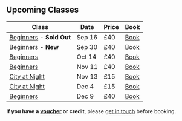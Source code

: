 ## Upcoming Classes

Class     | Date   | Price | Book
----------|--------|---------|------
[Beginners](/beginners-photography/) - **Sold Out** | Sep 16 | £40 | <a href="https://ti.to/photo-school/beginners-photography-stirchley-sept-18" class="btn btn--primary">Book</a>
[Beginners](/beginners-photography/) - **New** | Sep 30| £40 | <a href="https://ti.to/photo-school/beginners-photography-stirchley-sept-30" class="btn btn--primary">Book</a>
[Beginners](/beginners-photography/) | Oct 14 | £40 | <a href="https://ti.to/photo-school/beginners-photography-stirchley-oct-18" class="btn btn--primary">Book</a>
[Beginners](/beginners-photography/) | Nov 11 | £40 | <a href="https://ti.to/photo-school/beginners-photography-stirchley-nov-18" class="btn btn--primary">Book</a>
[City at Night](/city-at-night) | Nov 13 | £15 | <a href="https://ti.to/photo-school/birmingham-photo-walks" class="btn btn--primary">Book</a>
[City at Night](/city-at-night) | Dec 4 | £15 | <a href="https://ti.to/photo-school/birmingham-photo-walks" class="btn btn--primary">Book</a>
[Beginners](/beginners-photography/) | Dec 9  | £40 | <a href="https://ti.to/photo-school/beginners-photography-stirchley-dec-18" class="btn btn--primary">Book</a>

**If you have a [voucher](/gift-vouchers/) or credit**, please [get in touch](/contact/) before booking.


